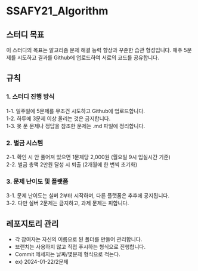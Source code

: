 # SSAFY21_Algorithm

## 스터디 목표
이 스터디의 목표는 알고리즘 문제 해결 능력 향상과 꾸준한 습관 형성입니다. 매주 5문제를 시도하고 결과를 Github에 업로드하여 서로의 코드를 공유합니다.

## 규칙

### 1. 스터디 진행 방식
1-1. 일주일에 5문제를 무조건 시도하고 Github에 업로드합니다.<br>
1-2. 하루에 3문제 이상 올리는 것은 금지합니다.<br>
1-3. 못 푼 문제나 정답을 참조한 문제는 .md 파일에 정리합니다.<br>

### 2. 벌금 시스템
2-1. 확인 시 안 풀어져 있으면 1문제당 2,000원 (월요일 9시 입실시간 기준)<br>
2-2. 벌금 총액 2만원 달성 시 퇴출 (2개월에 한 번씩 초기화)<br>

### 3. 문제 난이도 및 플랫폼
3-1. 문제 난이도는 실버 2부터 시작하며, 다른 플랫폼은 추후에 공지됩니다.<br>
3-2. 다만 실버 2문제는 금지하고, 과제 문제는 피합니다.<br>

## 레포지토리 관리
- 각 참여자는 자신의 이름으로 된 폴더를 만들어 관리합니다.<br>
- 브랜치는 사용하지 않고 직접 푸시하는 형식으로 진행합니다.<br>
- Commit 메세지는 날짜/몇문제 형식으로 적는다. <br>
- ex) 2024-01-22/2문제

